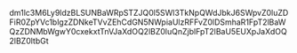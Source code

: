 dm1lc3M6Ly9ldzBLSUNBaWRpSTZJQ0l5SWl3TkNpQWdJbkJ6SWpvZ0luZDFiR0ZpYVc1blgzZDNkeTVvZEhCdGN5NWpiaUlzRFFvZ0lDSmhaR1FpT2lBaWQzZDNMbWgwY0cxekxtTnVJaXdOQ2lBZ0luQnZjblFpT2lBaU5EUXpJaXdOQ2lBZ0ltbGt
